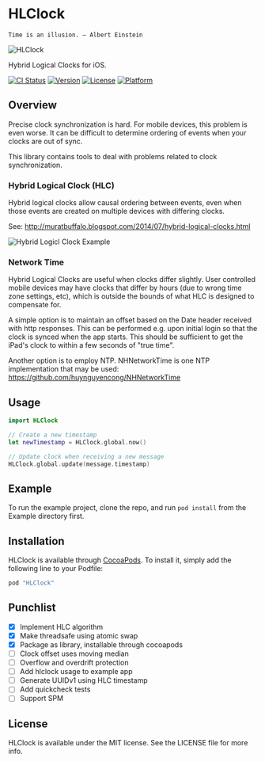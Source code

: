 # HLClock

`Time is an illusion. – Albert Einstein`

![](https://raw.githubusercontent.com/opentable/HLClock/master/HLClock/Assets/time.jpg?raw=true "HLClock")

Hybrid Logical Clocks for iOS.

[![CI Status](http://img.shields.io/travis/opentable/HLClock.svg?style=flat)](https://travis-ci.org/opentable/HLClock)
[![Version](https://img.shields.io/cocoapods/v/HLClock.svg?style=flat)](http://cocoapods.org/pods/HLClock)
[![License](https://img.shields.io/cocoapods/l/HLClock.svg?style=flat)](http://cocoapods.org/pods/HLClock)
[![Platform](https://img.shields.io/cocoapods/p/HLClock.svg?style=flat)](http://cocoapods.org/pods/HLClock)


## Overview

Precise clock synchronization is hard.
For mobile devices, this problem is even worse.
It can be difficult to determine ordering of events when your clocks are out of sync.

This library contains tools to deal with problems related to clock synchronization.

### Hybrid Logical Clock (HLC)

Hybrid logical clocks allow causal ordering between events, even when those events are created on multiple devices with differing clocks.

See: http://muratbuffalo.blogspot.com/2014/07/hybrid-logical-clocks.html

![](http://3.bp.blogspot.com/-akIvKFkOoPA/U9T0IFFDQsI/AAAAAAAABrQ/Bi7YfWAIaDE/s1600/counter2.png?raw=true "Hybrid Logicl Clock Example")

### Network Time

Hybrid Logical Clocks are useful when clocks differ slightly.
User controlled mobile devices may have clocks that differ by hours (due to wrong time zone settings, etc), which is outside the bounds of what HLC is designed to compensate for.

A simple option is to maintain an offset based on the Date header received with http responses.
This can be performed e.g. upon initial login so that the clock is synced when the app starts.
This should be sufficient to get the iPad's clock to within a few seconds of "true time".

Another option is to employ NTP. NHNetworkTime is one NTP implementation that may be used: https://github.com/huynguyencong/NHNetworkTime

## Usage

```Swift
import HLClock

// Create a new timestamp
let newTimestamp = HLClock.global.now()

// Update clock when receiving a new message
HLClock.global.update(message.timestamp)

```

## Example

To run the example project, clone the repo, and run `pod install` from the Example directory first.

## Installation

HLClock is available through [CocoaPods](http://cocoapods.org). To install
it, simply add the following line to your Podfile:

```ruby
pod "HLClock"
```

## Punchlist

 - [x] Implement HLC algorithm
 - [x] Make threadsafe using atomic swap
 - [x] Package as library, installable through cocoapods
 - [ ] Clock offset uses moving median
 - [ ] Overflow and overdrift protection
 - [ ] Add hlclock usage to example app
 - [ ] Generate UUIDv1 using HLC timestamp
 - [ ] Add quickcheck tests
 - [ ] Support SPM

## License

HLClock is available under the MIT license. See the LICENSE file for more info.
